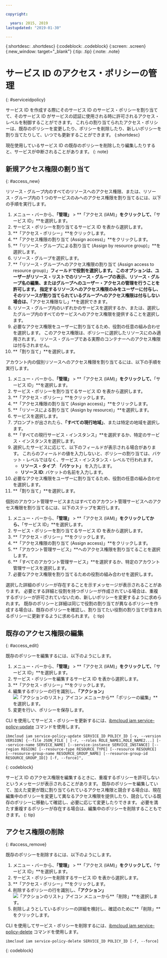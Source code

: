 ```yaml
---

copyright:

  years: 2015, 2019
lastupdated: "2019-01-30"

---
```


{:shortdesc: .shortdesc}
{:codeblock: .codeblock}
{:screen: .screen}
{:new_window: target="_blank"}
{:tip: .tip}
{:note: .note}

# サービス ID のアクセス・ポリシーの管理
{: #serviceidpolicy}

サービス ID を作成する際にそのサービス ID のサービス・ポリシーを割り当てて、そのサービス ID がサービスの認証に使用される時に許可されるアクセス・レベルを制御することができます。 これらの割り当てられたアクセス・ポリシーは、既存のポリシーを変更したり、ポリシーを削除したり、新しいポリシーを割り当てたりして、いつでも更新することができます。
{:shortdesc}

現在使用しているサービス ID の既存のポリシーを削除したり編集したりすると、サービスが中断されることがあります。
{: note}

## 新規アクセス権限の割り当て
{: #access_new}

リソース・グループ内のすべてのリソースへのアクセス権限、または、リソース・グループ内の 1 つのサービスのみへのアクセス権限を割り当てるには、以下の手順を実行します。

1. メニュー・バーから、**「管理」** &gt; **「アクセス (IAM)」**をクリックして、**「サービス ID」**を選択します。
2. サービス・ポリシーを割り当てるサービス ID を表から選択します。
3. **「アクセス・ポリシー」**をクリックします。
4. **「アクセス権限の割り当て (Assign access)」**をクリックします。
5. **「リソース・グループによる割り当て (Assign by resource group)」**を選択します。
6. リソース・グループを選択します。
7. **「リソース・グループへのアクセス権限の割り当て (Assign access to resource group)」**フィールドで役割を選択します。 このオプションは、ユーザーがリソース・リストでのリソース・グループの表示、リソース・グループ名の編集、またはグループへのユーザー・アクセスの管理を行うことを許可します。 指定するリソースへのアクセス権限のみをユーザーに付与し、そのリソースが割り当てられているグループへのアクセス権限は付与しない場合は、**「アクセス権限なし」**を選択できます。
8. リソース・グループ内のいずれかのサービスを選択するか、または、選択したグループ内のすべてのサービスへのアクセス権限を提供することを選択します。
9. 必要なアクセス権限をユーザーに割り当てるため、役割の任意の組み合わせを選択します。 このアクセス権限は、ポリシーに選択したリソースにのみ適用されます。 リソース・グループである実際のコンテナーへのアクセス権限は付与されません。
10. **「割り当て」**を選択します。

アカウント内の個別リソースへのアクセス権限を割り当てるには、以下の手順を実行します。

1. メニュー・バーから、**「管理」** &gt; **「アクセス (IAM)」**をクリックして、**「サービス ID」**を選択します。
2. サービス・ポリシーを割り当てるサービス ID を表から選択します。
3. **「アクセス・ポリシー」**をクリックします。
4. **「アクセス権限の割り当て (Assign access)」**をクリックします。
5. **「リソースによる割り当て (Assign by resource)」**を選択します。
6. サービスを選択します。
7. プロンプトが出されたら、**「すべての現行地域」**、または特定の地域を選択します。
8. **「すべての現行サービス・インスタンス」**を選択するか、特定のサービス・インスタンスを選択します。
9. 選択したサービスに応じて、以下のフィールドが表示される場合があります。 これらのフィールドの値を入力しないと、ポリシーの割り当ては、バケット・レベルではなく、サービス・インスタンス・レベルで行われます。
    * **リソース・タイプ**: **「バケット」** を入力します。
    * **リソース ID**: バケットの名前を入力します。
10. 必要なアクセス権限をユーザーに割り当てるため、役割の任意の組み合わせを選択します。
11. **「割り当て」**を選択します。

個別のアカウント管理サービスまたはすべてのアカウント管理サービスへのアクセス権限を割り当てるには、以下のステップを実行します。

1. メニュー・バーから、**「管理」** &gt; **「アクセス (IAM)」**をクリックしてから、**「サービス ID」**を選択します。
2. サービス・ポリシーを割り当てるサービス ID を表から選択します。
3. **「アクセス・ポリシー」**をクリックします。
4. **「アクセス権限の割り当て (Assign access)」**をクリックします。
5. **「アカウント管理サービス」**へのアクセス権限を割り当てることを選択します。
6. **「すべてのアカウント管理サービス」**を選択するか、特定のアカウント管理サービスを選択します。
7. 必要なアクセス権限を割り当てるための役割の組み合わせを選択します。

選択した詳細のポリシーが存在することを示すメッセージが表示されることがあります。 必要とする詳細と役割を持つポリシーが作成されている場合は、重複するポリシーが許可されていないため、新しいポリシーを変更するように求められます。 既存のポリシーと詳細は同じで役割の割り当てが異なるポリシーを作成する場合は、既存のポリシーを確認し、割り当てたい役割の割り当てが含まれるポリシーに更新するように求められます。
{: tip}

## 既存のアクセス権限の編集
{: #access_edit}

既存のポリシーを編集するには、以下のようにします。

1. メニュー・バーから、**「管理」** &gt; **「アクセス (IAM)」**をクリックして、**「サービス ID」**を選択します。
2. サービス・ポリシーを編集するサービス ID を表から選択します。
3. **「アクセス・ポリシー」**をクリックします。
4. 編集するポリシーの行を識別し、**「アクション」** ![「アクションのリスト」アイコン](../icons/action-menu-icon.svg) メニューから**「ポリシーの編集」**を選択します。
5. 変更を行い、ポリシーを保存します。

CLI を使用してサービス・ポリシーを更新するには、[ibmcloud iam service-policy-update](/docs/cli/reference/ibmcloud?topic=cloud-cli-ibmcloud_iam_user_policy_update#ibmcloud_iam_service_policy_update) コマンドを使用します。
```
ibmcloud iam service-policy-update SERVICE_ID POLICY_ID [-v, --version VERSION] {--file JSON_FILE | [-r, --roles ROLE_NAME1,ROLE_NAME2...] [--service-name SERVICE_NAME] [--service-instance SERVICE_INSTANCE] [--region REGION] [--resource-type RESOURCE_TYPE] [--resource RESOURCE] [--resource-group-name RESOURCE_GROUP_NAME] [--resource-group-id RESOURCE_GROUP_ID]} [-f, --force]",
```
{: codeblock}

サービス ID のアクセス権限を編集するときに、重複するポリシーを許可しないというメッセージが表示されることがあります。 既存のポリシーを編集していて、加えた変更が既に割り当てられているアクセス権限と競合する場合は、現在編集中のポリシーを変更して異なるアクセス権限を提供したり、競合している既存のポリシーに移動して確認し、必要に応じて変更したりできます。 必要を満たす重複するポリシーが存在する場合は、編集中のポリシーを削除することもできます。
{: tip}

## アクセス権限の削除
{: #access_remove}

既存のポリシーを削除するには、以下のようにします。

1. メニュー・バーから、**「管理」** &gt; **「アクセス (IAM)」**をクリックして、**「サービス ID」**を選択します。
2. サービス・ポリシーを削除するサービス ID を表から選択します。
3. **「アクセス・ポリシー」**をクリックします。 
4. 削除するポリシーの行を識別し、**「アクション」** ![「アクションのリスト」アイコン](../icons/action-menu-icon.svg) メニューから**「削除」**を選択します。
5. 削除しようとしているポリシーの詳細を検討し、確認のために**「削除」**をクリックします。

CLI を使用してサービス・ポリシーを削除するには、[ibmcloud iam service-policy-delete](/docs/cli/reference/ibmcloud?topic=cloud-cli-ibmcloud_iam_user_policy_update#ibmcloud_iam_service_policy_delete) コマンドを使用します。
```
ibmcloud iam service-policy-delete SERVICE_ID POLICY_ID [-f, --force]
```
{: codeblock}
